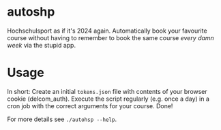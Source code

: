 # autoshp

Hochschulsport as if it's 2024 again.
Automatically book your favourite course without having to remember to book the same course _every damn week_ via the stupid app. 

# Usage

In short: Create an initial `tokens.json` file with contents of your browser cookie (delcom_auth). Execute the script regularly (e.g. once a day) in a cron job with the correct arguments for your course. Done!

For more details see `./autohsp --help`.
